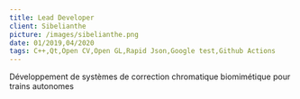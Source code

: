```yaml
---
title: Lead Developer
client: Sibelianthe
picture: /images/sibelianthe.png
date: 01/2019,04/2020
tags: C++,Qt,Open CV,Open GL,Rapid Json,Google test,Github Actions
---
```


Développement de systèmes de correction chromatique biomimétique pour trains autonomes

